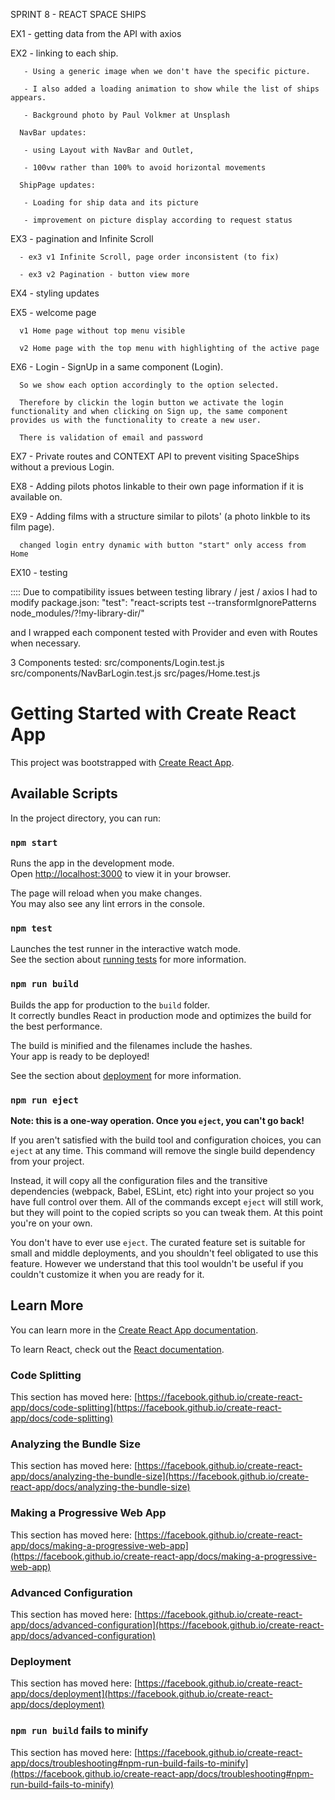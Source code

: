SPRINT 8 - REACT SPACE SHIPS


EX1 - getting data from the API with axios

EX2 - linking to each ship.

       - Using a generic image when we don't have the specific picture.

       - I also added a loading animation to show while the list of ships appears.

       - Background photo by Paul Volkmer at Unsplash

      NavBar updates: 

       - using Layout with NavBar and Outlet, 

       - 100vw rather than 100% to avoid horizontal movements

      ShipPage updates:

       - Loading for ship data and its picture

       - improvement on picture display according to request status


EX3 - pagination and Infinite Scroll

      - ex3 v1 Infinite Scroll, page order inconsistent (to fix)

      - ex3 v2 Pagination - button view more

EX4 - styling updates

EX5 - welcome page

      v1 Home page without top menu visible

      v2 Home page with the top menu with highlighting of the active page 

EX6 - Login - SignUp in a same component (Login). 

      So we show each option accordingly to the option selected. 

      Therefore by clickin the login button we activate the login functionality and when clicking on Sign up, the same component provides us with the functionality to create a new user.

      There is validation of email and password

EX7 -  Private routes and CONTEXT API to prevent visiting SpaceShips without a previous Login.

EX8 - Adding pilots photos linkable to their own page information if it is available on. 

EX9 - Adding films with a structure similar to pilots' (a photo linkble to its film page).

      changed login entry dynamic with button "start" only access from Home

EX10 - testing

:::: Due to compatibility issues between testing library / jest / axios I had to modify package.json:
"test": "react-scripts test --transformIgnorePatterns node_modules/?!my-library-dir/"

and I wrapped each component tested with Provider and even with Routes when necessary.

3 Components tested: 
src/components/Login.test.js
src/components/NavBarLogin.test.js
src/pages/Home.test.js

      

       
      


# Getting Started with Create React App

This project was bootstrapped with [Create React App](https://github.com/facebook/create-react-app).

## Available Scripts

In the project directory, you can run:

### `npm start`

Runs the app in the development mode.\
Open [http://localhost:3000](http://localhost:3000) to view it in your browser.

The page will reload when you make changes.\
You may also see any lint errors in the console.

### `npm test`

Launches the test runner in the interactive watch mode.\
See the section about [running tests](https://facebook.github.io/create-react-app/docs/running-tests) for more information.

### `npm run build`

Builds the app for production to the `build` folder.\
It correctly bundles React in production mode and optimizes the build for the best performance.

The build is minified and the filenames include the hashes.\
Your app is ready to be deployed!

See the section about [deployment](https://facebook.github.io/create-react-app/docs/deployment) for more information.

### `npm run eject`

**Note: this is a one-way operation. Once you `eject`, you can't go back!**

If you aren't satisfied with the build tool and configuration choices, you can `eject` at any time. This command will remove the single build dependency from your project.

Instead, it will copy all the configuration files and the transitive dependencies (webpack, Babel, ESLint, etc) right into your project so you have full control over them. All of the commands except `eject` will still work, but they will point to the copied scripts so you can tweak them. At this point you're on your own.

You don't have to ever use `eject`. The curated feature set is suitable for small and middle deployments, and you shouldn't feel obligated to use this feature. However we understand that this tool wouldn't be useful if you couldn't customize it when you are ready for it.

## Learn More

You can learn more in the [Create React App documentation](https://facebook.github.io/create-react-app/docs/getting-started).

To learn React, check out the [React documentation](https://reactjs.org/).

### Code Splitting

This section has moved here: [https://facebook.github.io/create-react-app/docs/code-splitting](https://facebook.github.io/create-react-app/docs/code-splitting)

### Analyzing the Bundle Size

This section has moved here: [https://facebook.github.io/create-react-app/docs/analyzing-the-bundle-size](https://facebook.github.io/create-react-app/docs/analyzing-the-bundle-size)

### Making a Progressive Web App

This section has moved here: [https://facebook.github.io/create-react-app/docs/making-a-progressive-web-app](https://facebook.github.io/create-react-app/docs/making-a-progressive-web-app)

### Advanced Configuration

This section has moved here: [https://facebook.github.io/create-react-app/docs/advanced-configuration](https://facebook.github.io/create-react-app/docs/advanced-configuration)

### Deployment

This section has moved here: [https://facebook.github.io/create-react-app/docs/deployment](https://facebook.github.io/create-react-app/docs/deployment)

### `npm run build` fails to minify

This section has moved here: [https://facebook.github.io/create-react-app/docs/troubleshooting#npm-run-build-fails-to-minify](https://facebook.github.io/create-react-app/docs/troubleshooting#npm-run-build-fails-to-minify)
